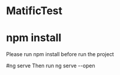 # MatificTest

# npm install
Please run npm install before run the project

#ng serve
Then run ng serve --open